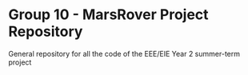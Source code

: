 # Group 10 - MarsRover Project Repository
General repository for all the code of the EEE/EIE Year 2 summer-term project
